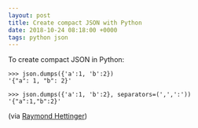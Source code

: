```yaml
---
layout: post
title: Create compact JSON with Python
date: 2018-10-24 08:18:00 +0000
tags: python json
---
```


To create compact JSON in Python:

```pycon
>>> json.dumps({'a':1, 'b':2})
'{"a": 1, "b": 2}'

>>> json.dumps({'a':1, 'b':2}, separators=(',',':'))
'{"a":1,"b":2}'
```

(via [Raymond Hettinger](https://twitter.com/raymondh/status/842777864193769472))
